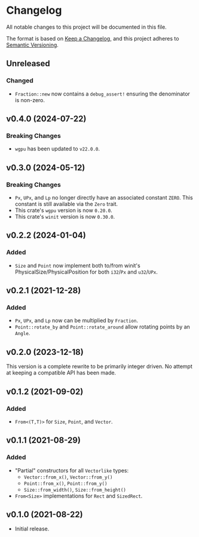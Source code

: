 # Changelog

All notable changes to this project will be documented in this file.

The format is based on [Keep a Changelog](https://keepachangelog.com/en/1.0.0/),
and this project adheres to [Semantic Versioning](https://semver.org/spec/v2.0.0.html).

## Unreleased

### Changed

- `Fraction::new` now contains a `debug_assert!` ensuring the denominator is
  non-zero.

## v0.4.0 (2024-07-22)

### Breaking Changes

- `wgpu` has been updated to `v22.0.0`.

## v0.3.0 (2024-05-12)

### Breaking Changes

- `Px`, `UPx`, and `Lp` no longer directly have an associated constant `ZERO`.
  This constant is still available via the `Zero` trait.
- This crate's `wgpu` version is now `0.20.0`.
- This crate's `winit` version is now `0.30.0`.

## v0.2.2 (2024-01-04)

### Added

- `Size` and `Point` now implement both to/from winit's
  PhysicalSize/PhysicalPosition for both `i32`/`Px` and `u32`/`UPx`.

## v0.2.1 (2021-12-28)

### Added

- `Px`, `UPx`, and `Lp` now can be multiplied by `Fraction`.
- `Point::rotate_by` and `Point::rotate_around` allow rotating points by an
  `Angle`.

## v0.2.0 (2023-12-18)

This version is a complete rewrite to be primarily integer driven. No attempt at
keeping a compatible API has been made.

## v0.1.2 (2021-09-02)

### Added

- `From<(T,T)>` for `Size`, `Point`, and `Vector`.

## v0.1.1 (2021-08-29)

### Added

- "Partial" constructors for all `Vectorlike` types:
  - `Vector::from_x()`, `Vector::from_y()`
  - `Point::from_x()`, `Point::from_y()`
  - `Size::from_width()`, `Size::from_height()`
- `From<Size>` implementations for `Rect` and `SizedRect`.

## v0.1.0 (2021-08-22)

- Initial release.
